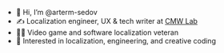 - 👋 Hi, I’m @arterm-sedov
- ✍ Localization engineer, UX & tech writer at [CMW Lab](https://cmwlab.com)
- 🦸‍♂️ Video game and software localization veteran
- 👀 Interested in localization, engineering, and creative coding

<!---
arterm-sedov/arterm-sedov is a ✨ special ✨ repository because its `README.md` (this file) appears on your GitHub profile.
You can click the Preview link to take a look at your changes.
--->

